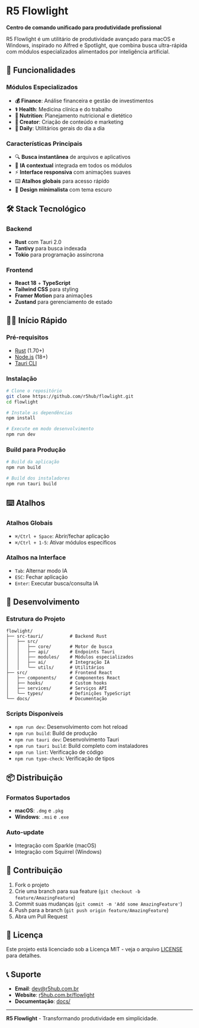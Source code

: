 # R5 Flowlight

**Centro de comando unificado para produtividade profissional**

R5 Flowlight é um utilitário de produtividade avançado para macOS e Windows, inspirado no Alfred e Spotlight, que combina busca ultra-rápida com módulos especializados alimentados por inteligência artificial.

## 🚀 Funcionalidades

### Módulos Especializados
- **💰 Finance**: Análise financeira e gestão de investimentos
- **⚕️ Health**: Medicina clínica e do trabalho  
- **🥗 Nutrition**: Planejamento nutricional e dietético
- **🎨 Creator**: Criação de conteúdo e marketing
- **📅 Daily**: Utilitários gerais do dia a dia

### Características Principais
- 🔍 **Busca instantânea** de arquivos e aplicativos
- 🤖 **IA contextual** integrada em todos os módulos
- ⚡ **Interface responsiva** com animações suaves
- ⌨️ **Atalhos globais** para acesso rápido
- 🎨 **Design minimalista** com tema escuro

## 🛠️ Stack Tecnológico

### Backend
- **Rust** com Tauri 2.0
- **Tantivy** para busca indexada
- **Tokio** para programação assíncrona

### Frontend  
- **React 18** + **TypeScript**
- **Tailwind CSS** para styling
- **Framer Motion** para animações
- **Zustand** para gerenciamento de estado

## 🏃‍♂️ Início Rápido

### Pré-requisitos
- [Rust](https://rustup.rs/) (1.70+)
- [Node.js](https://nodejs.org/) (18+)
- [Tauri CLI](https://tauri.app/v1/guides/getting-started/prerequisites)

### Instalação
```bash
# Clone o repositório
git clone https://github.com/r5hub/flowlight.git
cd flowlight

# Instale as dependências
npm install

# Execute em modo desenvolvimento
npm run dev
```

### Build para Produção
```bash
# Build da aplicação
npm run build

# Build dos instaladores
npm run tauri build
```

## ⌨️ Atalhos

### Atalhos Globais
- `⌘/Ctrl + Space`: Abrir/fechar aplicação
- `⌘/Ctrl + 1-5`: Ativar módulos específicos

### Atalhos na Interface
- `Tab`: Alternar modo IA
- `ESC`: Fechar aplicação
- `Enter`: Executar busca/consulta IA

## 🔧 Desenvolvimento

### Estrutura do Projeto
```
flowlight/
├── src-tauri/          # Backend Rust
│   ├── src/
│   │   ├── core/       # Motor de busca
│   │   ├── api/        # Endpoints Tauri
│   │   ├── modules/    # Módulos especializados
│   │   ├── ai/         # Integração IA
│   │   └── utils/      # Utilitários
├── src/                # Frontend React
│   ├── components/     # Componentes React
│   ├── hooks/          # Custom hooks
│   ├── services/       # Serviços API
│   └── types/          # Definições TypeScript
└── docs/               # Documentação
```

### Scripts Disponíveis
- `npm run dev`: Desenvolvimento com hot reload
- `npm run build`: Build de produção
- `npm run tauri dev`: Desenvolvimento Tauri
- `npm run tauri build`: Build completo com instaladores
- `npm run lint`: Verificação de código
- `npm run type-check`: Verificação de tipos

## 📦 Distribuição

### Formatos Suportados
- **macOS**: `.dmg` e `.pkg`
- **Windows**: `.msi` e `.exe`

### Auto-update
- Integração com Sparkle (macOS)
- Integração com Squirrel (Windows)

## 🤝 Contribuição

1. Fork o projeto
2. Crie uma branch para sua feature (`git checkout -b feature/AmazingFeature`)
3. Commit suas mudanças (`git commit -m 'Add some AmazingFeature'`)
4. Push para a branch (`git push origin feature/AmazingFeature`)
5. Abra um Pull Request

## 📄 Licença

Este projeto está licenciado sob a Licença MIT - veja o arquivo [LICENSE](LICENSE) para detalhes.

## 📞 Suporte

- **Email**: dev@r5hub.com.br
- **Website**: [r5hub.com.br/flowlight](https://r5hub.com.br/flowlight)
- **Documentação**: [docs/](docs/)

---

**R5 Flowlight** - Transformando produtividade em simplicidade.